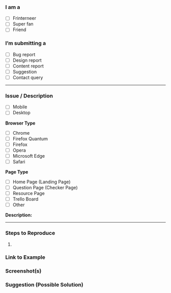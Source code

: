 ### I am a
- [ ] Frinterneer 
- [ ] Super fan
- [ ] Friend

### I’m submitting a 
- [ ] Bug report
- [ ] Design report
- [ ] Content report
- [ ] Suggestion 
- [ ] Contact query
---
### Issue / Description
- [ ] Mobile 
- [ ] Desktop 

**Browser Type**
- [ ] Chrome
- [ ] Firefox Quantum
- [ ] Firefox
- [ ] Opera
- [ ] Microsoft Edge
- [ ] Safari

**Page Type**
- [ ] Home Page (Landing Page)
- [ ] Question Page (Checker Page)
- [ ] Resource Page
- [ ] Trello Board 
- [ ] Other 

**Description:**




----
### Steps to Reproduce
1.

### Link to Example


### Screenshot(s)

### Suggestion (Possible Solution)
